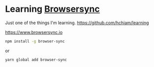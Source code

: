 # Learning [Browsersync](https://www.browsersync.io)

Just one of the things I'm learning. <https://github.com/hchiam/learning>

https://www.browsersync.io

```bash
npm install -g browser-sync
```

or

```bash
yarn global add browser-sync
```
